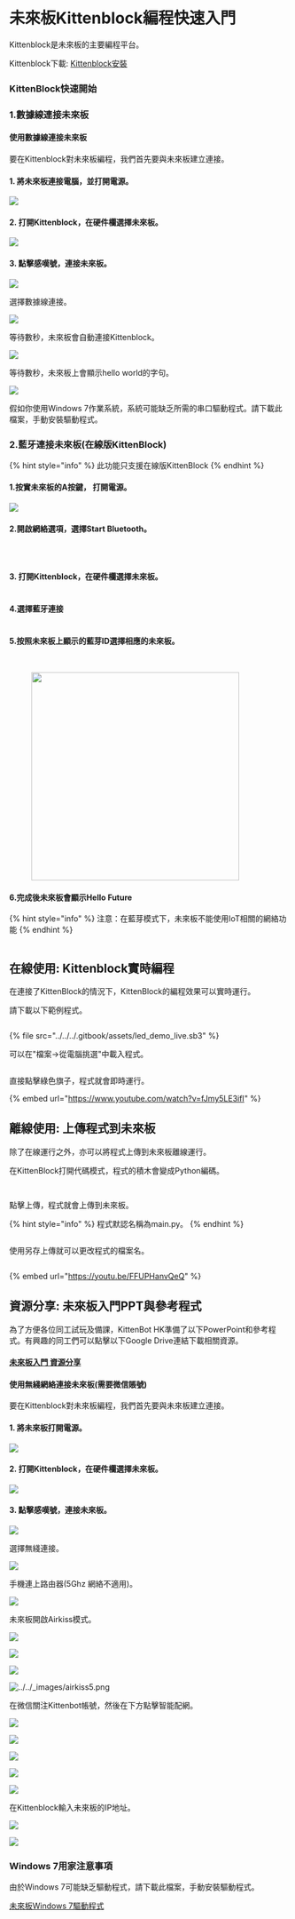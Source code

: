 # 未來板Kittenblock編程快速入門

Kittenblock是未來板的主要編程平台。

Kittenblock下載: [Kittenblock安裝](../../../programmingplatforms/kittenblock/an-zhuang-ban-kittenblock/kttenblockgreen.md)

### KittenBlock快速開始

### 1.數據線連接未來板

#### 使用數據線連接未來板

要在Kittenblock對未來板編程，我們首先要與未來板建立連接。

#### 1. 將未來板連接電腦，並打開電源。

![](https://kittenbothk.readthedocs.io/en/latest/_images/usb.png)

#### 2. 打開Kittenblock，在硬件欄選擇未來板。

![](https://kittenbothk.readthedocs.io/en/latest/_images/kittenblock11.png)

#### 3. 點擊感嘆號，連接未來板。

![](https://kittenbothk.readthedocs.io/en/latest/_images/kittenblock2.png)

選擇數據線連接。

![](https://kittenbothk.readthedocs.io/en/latest/_images/connect_usb.png)

等待數秒，未來板會自動連接Kittenblock。

![](https://kittenbothk.readthedocs.io/en/latest/_images/kittenblock31.png)

等待數秒，未來板上會顯示hello world的字句。

![](https://kittenbothk.readthedocs.io/en/latest/_images/kittenblock4.jpg)

假如你使用Windows 7作業系統，系統可能缺乏所需的串口驅動程式。請下載此檔案，手動安裝驅動程式。

### 2.藍牙連接未來板(在線版KittenBlock)

{% hint style="info" %}
此功能只支援在線版KittenBlock
{% endhint %}

#### 1.按實未來板的A按鍵， 打開電源。

![](https://kittenbothk.readthedocs.io/en/latest/_images/usb.png)

#### 2.開啟網絡選項，選擇Start Bluetooth。

<div><figure><img src="../../../.gitbook/assets/20250121_124054.jpg" alt=""><figcaption></figcaption></figure> <figure><img src="../../../.gitbook/assets/20250121_124119.jpg" alt=""><figcaption></figcaption></figure> <figure><img src="../../../.gitbook/assets/20250121_124131.jpg" alt=""><figcaption></figcaption></figure></div>

#### 3. 打開Kittenblock，在硬件欄選擇未來板。

<figure><img src="../../../.gitbook/assets/image (119).png" alt=""><figcaption></figcaption></figure>

#### 4.選擇藍牙連接

<figure><img src="../../../.gitbook/assets/image (120).png" alt=""><figcaption></figcaption></figure>

#### 5.按照未來板上顯示的藍芽ID選擇相應的未來板。

<div><figure><img src="../../../.gitbook/assets/image (121).png" alt=""><figcaption></figcaption></figure> <figure><img src="../../../.gitbook/assets/image (122).png" alt=""><figcaption></figcaption></figure> <figure><img src="../../../.gitbook/assets/20250121_124131.jpg" alt="" width="375"><figcaption></figcaption></figure></div>

#### 6.完成後未來板會顯示Hello Future

{% hint style="info" %}
注意：在藍芽模式下，未來板不能使用IoT相關的網絡功能
{% endhint %}

<figure><img src="../../../.gitbook/assets/20250121_125103.jpg" alt=""><figcaption></figcaption></figure>

## 在線使用: Kittenblock實時編程

在連接了KittenBlock的情況下，KittenBlock的編程效果可以實時運行。

請下載以下範例程式。

<figure><img src="../../../.gitbook/assets/image (33) (1).png" alt=""><figcaption></figcaption></figure>

{% file src="../../../.gitbook/assets/led_demo_live.sb3" %}

可以在"檔案->從電腦挑選"中載入程式。

<figure><img src="../../../.gitbook/assets/image (2) (1) (1) (1) (1) (1) (1) (1) (1) (1) (1) (1) (1) (1) (1) (1) (1) (1) (1).png" alt=""><figcaption></figcaption></figure>

直接點擊綠色旗子，程式就會即時運行。

{% embed url="https://www.youtube.com/watch?v=fJmy5LE3ifI" %}

## 離線使用: 上傳程式到未來板

除了在線運行之外，亦可以將程式上傳到未來板離線運行。

在KittenBlock打開代碼模式，程式的積木會變成Python編碼。

<figure><img src="../../../.gitbook/assets/image (30) (1).png" alt=""><figcaption></figcaption></figure>

<figure><img src="../../../.gitbook/assets/image (36) (1).png" alt=""><figcaption></figcaption></figure>

點擊上傳，程式就會上傳到未來板。

{% hint style="info" %}
程式默認名稱為main.py。
{% endhint %}

<figure><img src="../../../.gitbook/assets/image (38).png" alt=""><figcaption></figcaption></figure>

使用另存上傳就可以更改程式的檔案名。

<figure><img src="../../../.gitbook/assets/image (37).png" alt=""><figcaption></figcaption></figure>

{% embed url="https://youtu.be/FFUPHanvQeQ" %}

## 資源分享: 未來板入門PPT與參考程式

為了方便各位同工試玩及備課，KittenBot HK準備了以下PowerPoint和參考程式。有興趣的同工們可以點擊以下Google Drive連結下載相關資源。

#### [未來板入門 資源分享](https://drive.google.com/drive/folders/1Hr3R63DSuIFj589QeIfEtEgAwYeVcnhi?usp=drive_link)

#### 使用無綫網絡連接未來板(需要微信賬號)

要在Kittenblock對未來板編程，我們首先要與未來板建立連接。

#### 1. 將未來板打開電源。

![](https://kittenbothk.readthedocs.io/en/latest/_images/usb.png)

#### 2. 打開Kittenblock，在硬件欄選擇未來板。

![](https://kittenbothk.readthedocs.io/en/latest/_images/kittenblock11.png)

#### 3. 點擊感嘆號，連接未來板。

![](https://kittenbothk.readthedocs.io/en/latest/_images/kittenblock2.png)

選擇無綫連接。

![](https://kittenbothk.readthedocs.io/en/latest/_images/connect_usb.png)

手機連上路由器(5Ghz 網絡不適用)。

![](https://kittenbothk.readthedocs.io/en/latest/_images/airkiss1.png)

未來板開啟Airkiss模式。

![](https://kittenbothk.readthedocs.io/en/latest/_images/airkiss2.png)

![](https://kittenbothk.readthedocs.io/en/latest/_images/airkiss3.png)

![](https://kittenbothk.readthedocs.io/en/latest/_images/airkiss4.png)

![../../\_images/airkiss5.png](https://kittenbothk.readthedocs.io/en/latest/_images/airkiss5.png)

在微信關注Kittenbot帳號，然後在下方點擊智能配網。

![](https://kittenbothk.readthedocs.io/en/latest/_images/airkiss6.png)

![](https://kittenbothk.readthedocs.io/en/latest/_images/airkiss7.png)

![](https://kittenbothk.readthedocs.io/en/latest/_images/airkiss8.png)

![](https://kittenbothk.readthedocs.io/en/latest/_images/airkiss9.png)

![](https://kittenbothk.readthedocs.io/en/latest/_images/airkiss10.png)

在Kittenblock輸入未來板的IP地址。

![](https://kittenbothk.readthedocs.io/en/latest/_images/airkiss11.png)

![](https://kittenbothk.readthedocs.io/en/latest/_images/airkiss12.png)

### Windows 7用家注意事項

由於Windows 7可能缺乏驅動程式，請下載此檔案，手動安裝驅動程式。

[未來板Windows 7驅動程式](https://drive.google.com/file/d/1Ldx1baDITzg-bHGvWpbgyQ0NdWDFdGD4/view?usp=sharing)
